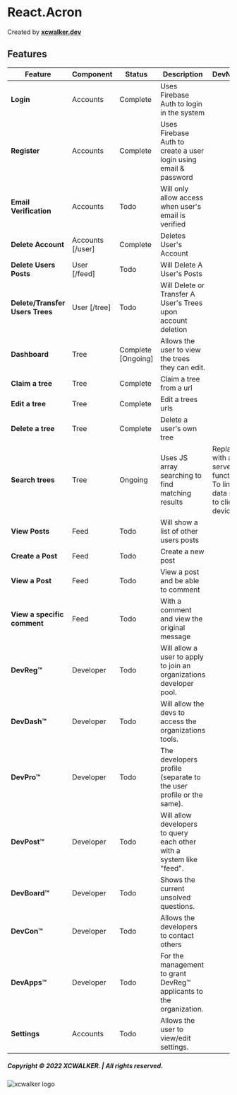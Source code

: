 # React.Acron
Created by [**xcwalker.dev**](https://xcwalker.dev) 

## Features
| **Feature**                     | **Component**    | **Status**         | **Description**                                                      | **DevNotes™**                                                             |
|---------------------------------|------------------|--------------------|----------------------------------------------------------------------|---------------------------------------------------------------------------|
| **Login**                       | Accounts         | Complete           | Uses Firebase Auth to login in the system                            |                                                                           |
| **Register**                    | Accounts         | Complete           | Uses Firebase Auth to create a user login using email & password     |                                                                           |
| **Email Verification**          | Accounts         | Todo               | Will only allow access when user's email is verified                 |                                                                           |
| **Delete Account**              | Accounts [/user] | Complete           | Deletes User's Account                                               |                                                                           |
| **Delete Users Posts**          | User [/feed]     | Todo               | Will Delete A User's Posts                                           |                                                                           |
| **Delete/Transfer Users Trees** | User [/tree]     | Todo               | Will Delete or Transfer A User's Trees upon account deletion         |                                                                           |
| **Dashboard**                   | Tree             | Complete [Ongoing] | Allows the user to view the trees they can edit.                     |                                                                           |
| **Claim a tree**                | Tree             | Complete           | Claim a tree from a url                                              |                                                                           |
| **Edit a tree**                 | Tree             | Complete           | Edit a trees urls                                                    |                                                                           |
| **Delete a tree**               | Tree             | Complete           | Delete a user's own tree                                             |                                                                           |
| **Search trees**                | Tree             | Ongoing            | Uses JS array searching to find matching results                     | Replace with a server side function. To limit data sent to client device. |
| **View Posts**                  | Feed             | Todo               | Will show a list of other users posts                                |                                                                           |
| **Create a Post**               | Feed             | Todo               | Create a new post                                                    |                                                                           |
| **View a Post**                 | Feed             | Todo               | View a post and be able to comment                                   |                                                                           |
| **View a specific comment**     | Feed             | Todo               | With a comment and view the original message                         |                                                                           |
| **DevReg™**                     | Developer        | Todo               | Will allow a user to apply to join an organizations developer pool. |                                                                           |
| **DevDash™**                    | Developer        | Todo               | Will allow the devs to access the organizations tools.                   |                                                                           |
| **DevPro™**                     | Developer        | Todo               | The developers profile (separate to the user profile or the same). |                                                                           |
| **DevPost™**                    | Developer        | Todo               | Will allow developers to query each other with a system like "feed". |                                                                           |
| **DevBoard™**                   | Developer        | Todo               | Shows the current unsolved questions.                                |                                                                           |
| **DevCon™**                     | Developer        | Todo               | Allows the developers to contact others                              |                                                                           |
| **DevApps™**                    | Developer        | Todo               | For the management to grant DevReg™ applicants to the organization.  |                                                                           |
| **Settings**                    | Accounts         | Todo               | Allows the user to view/edit settings.                               |                                                                           |




##### Copyright © 2022 XCWALKER. | All rights reserved.
![xcwalker logo](https://firebasestorage.googleapis.com/v0/b/xcw-code-dev.appspot.com/o/images%2FXCWalker%20-%20V.3%20(White).svg?alt=media&token=7c9d79b8-66fb-46df-9ee2-3d531b58f772)

